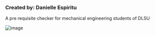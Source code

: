 <h3>Created by: Danielle Espiritu</h3>

A pre requisite checker for mechanical engineering students of DLSU


![image](https://user-images.githubusercontent.com/28699887/56016741-dc288580-5d2f-11e9-808a-a1300e32263c.png)

